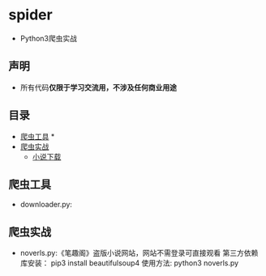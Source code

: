 # spider

* Python3爬虫实战

## 声明

* 所有代码**仅限于学习交流用，不涉及任何商业用途**

## 目录

* [爬虫工具](#爬虫工具)
	*
* [爬虫实战](#爬虫实战)
	* [小说下载](https://github.com/syuhung/spider/)

## 爬虫工具

* downloader.py:


## 爬虫实战

* noverls.py:《笔趣阁》盗版小说网站，网站不需登录可直接观看
	第三方依赖库安装：
		pip3 install beautifulsoup4
	使用方法:
		python3 noverls.py